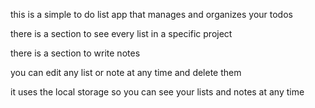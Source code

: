 this is a simple to do list app that manages and organizes your todos 

there is a section to see every list in a specific project

there is a section to write notes 

you can edit any list or note at any time and delete them

it uses the local storage so you can see your lists and notes at any time
